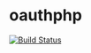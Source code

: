 oauthphp
========

[![Build Status](https://travis-ci.org/loicg95/ouathphp.png)](https://travis-ci.org/loicg95/oauthphp)